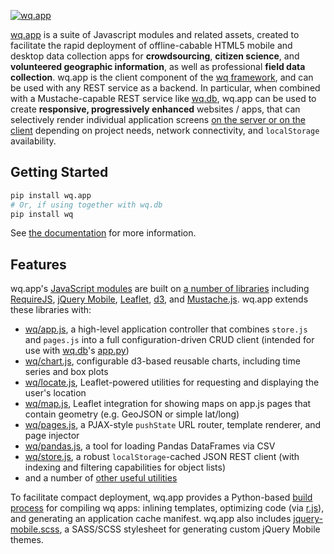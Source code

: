 [![wq.app](https://raw.github.com/wq/wq/master/images/256/wq.app.png)](http://wq.io/wq.app)

[wq.app](http://wq.io/wq.app) is a suite of Javascript modules and related assets, created to facilitate the rapid deployment of offline-cabable HTML5 mobile and desktop data collection apps for **crowdsourcing**, **citizen science**, and **volunteered geographic information**, as well as professional **field data collection**.  wq.app is the client component of the [wq framework], and can be used with any REST service as a backend.  In particular, when combined with a Mustache-capable REST service like [wq.db], wq.app can be used to create **responsive, progressively enhanced** websites / apps, that can selectively render individual application screens [on the server or on the client] depending on project needs, network connectivity, and `localStorage` availability.

## Getting Started

```bash
pip install wq.app
# Or, if using together with wq.db
pip install wq
```

See [the documentation] for more information.

## Features

wq.app's [JavaScript modules] are built on [a number of libraries] including [RequireJS], [jQuery Mobile], [Leaflet], [d3], and [Mustache.js].  wq.app extends these libraries with:

 - [wq/app.js], a high-level application controller that combines `store.js` and `pages.js` into a full configuration-driven CRUD client (intended for use with [wq.db]'s [app.py])
 - [wq/chart.js], configurable d3-based reusable charts, including time series and box plots
 - [wq/locate.js], Leaflet-powered utilities for requesting and displaying the user's location
 - [wq/map.js], Leaflet integration for showing maps on app.js pages that contain geometry (e.g. GeoJSON or simple lat/long)
 - [wq/pages.js], a PJAX-style `pushState` URL router, template renderer, and page injector
 - [wq/pandas.js], a tool for loading Pandas DataFrames via CSV
 - [wq/store.js], a robust `localStorage`-cached JSON REST client (with indexing and filtering capabilities for object lists)
 - and a number of [other useful utilities]

To facilitate compact deployment, wq.app provides a Python-based [build process] for compiling wq apps: inlining templates, optimizing code (via [r.js]), and generating an application cache manifest.  wq.app also includes [jquery-mobile.scss], a SASS/SCSS stylesheet for generating custom jQuery Mobile themes.

 [wq framework]: http://wq.io
 [recommended project layout]: https://github.com/wq/django-wq-template
 [a number of libraries]: http://wq.io/docs/third-party

 [the documentation]: http://wq.io/docs/
 [JavaScript modules]: http://wq.io/docs/app
 [RequireJS]: http://requirejs.org
 [r.js]: https://github.com/jrburke/r.js
 [jQuery Mobile]: http://jquerymobile.com
 [Leaflet]: http://leafletjs.com
 [d3]: http://d3js.org
 [Mustache.js]: https://mustache.github.com/
 
 [wq/app.js]: http://wq.io/docs/app-js
 [wq/chart.js]: http://wq.io/docs/chart-js
 [wq/pages.js]: http://wq.io/docs/pages-js
 [wq/pandas.js]: http://wq.io/docs/pandas-js
 [wq/locate.js]: http://wq.io/docs/locate-js
 [wq/map.js]: http://wq.io/docs/map-js
 [wq/store.js]: http://wq.io/docs/store-js
 [other useful utilities]: http://wq.io/docs/other-modules
 
 
 [jquery-mobile.scss]: http://wq.io/docs/jquery-mobile-scss-themes
 [build process]: http://wq.io/docs/build
 
 [wq.db]: http://wq.io/wq.db
 [app.py]: http://wq.io/docs/app.py
 [on the server or on the client]: http://wq.io/docs/templates
